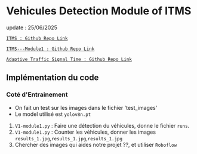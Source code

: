 <h1> Vehicules Detection Module of ITMS </h1>

update : 25/06/2025

[`ITMS : Github Repo Link`](https://github.com/Ha-lm31/ITMS.git)

[`ITMS---Module1 : Github Repo Link`](https://github.com/Ha-lm31/ITMS---Module1.git)

[`Adaptive Traffic Signal Time : Github Repo Link`](https://github.com/mihir-m-gandhi/Adaptive-Traffic-Signal-Timer.git)

<h2> Implémentation du code </h2>

<h3> Coté d'Entrainement </h3>

- On fait un test sur les images dans le fichier 'test_images'
- Le model utilisé est `yolov8n.pt`
1. `V1-module1.py` : Faire une détection du véhicules, donne le fichier `runs`.
2. `V1-module1.py` : Counter les véhicules, donner les images `results_1.jpg`,`results_1.jpg`,`results_1.jpg`
3. Chercher des images qui aides notre projet ??, et utiliser `Roboflow` 


<h3></h3>